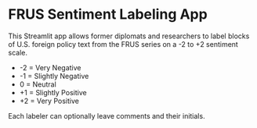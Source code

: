 
# FRUS Sentiment Labeling App

This Streamlit app allows former diplomats and researchers to label blocks of U.S. foreign policy text from the FRUS series on a -2 to +2 sentiment scale.

- -2 = Very Negative
- -1 = Slightly Negative
-  0 = Neutral
- +1 = Slightly Positive
- +2 = Very Positive

Each labeler can optionally leave comments and their initials.
